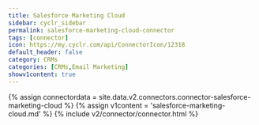 ```yaml
---
title: Salesforce Marketing Cloud
sidebar: cyclr_sidebar
permalink: salesforce-marketing-cloud-connector
tags: [connector]
icon: https://my.cyclr.com/api/ConnectorIcon/12318
default_header: false
category: CRMs
categories: [CRMs,Email Marketing]
showv1content: true
---
```

{% assign connectordata = site.data.v2.connectors.connector-salesforce-marketing-cloud %}
{% assign v1content = 'salesforce-marketing-cloud.md' %}
{% include v2/connector/connector.html %}	